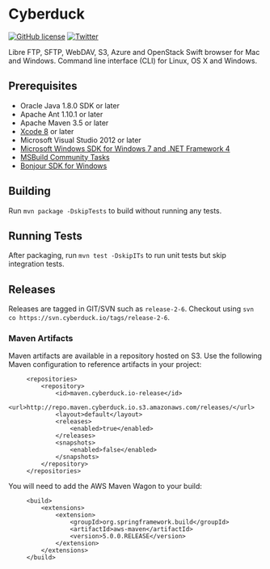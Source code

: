 # Cyberduck

[![GitHub license](https://img.shields.io/badge/license-GPL-blue.svg)](https://raw.githubusercontent.com/iterate-ch/cyberduck/master/LICENSE)
[![Twitter](https://img.shields.io/badge/twitter-@cyberduckapp-blue.svg?style=flat)](http://twitter.com/cyberduckapp)

Libre FTP, SFTP, WebDAV, S3, Azure and OpenStack Swift browser for Mac and Windows. Command line interface (CLI) for Linux, OS X and Windows.

## Prerequisites

- Oracle Java 1.8.0 SDK or later
- Apache Ant 1.10.1 or later
- Apache Maven 3.5 or later
- [Xcode 8](https://developer.apple.com/xcode/download/) or later
- Microsoft Visual Studio 2012 or later
- [Microsoft Windows SDK for Windows 7 and .NET Framework 4](http://www.microsoft.com/downloads/details.aspx?FamilyID=6b6c21d2-2006-4afa-9702-529fa782d63b&displaylang=en)
- [MSBuild Community Tasks](https://github.com/loresoft/msbuildtasks)
- [Bonjour SDK for Windows](https://developer.apple.com/downloads/index.action?q=Bonjour%20SDK%20for%20Windows)

## Building

Run `mvn package -DskipTests` to build without running any tests.

## Running Tests

After packaging, run `mvn test -DskipITs` to run unit tests but skip integration tests.

## Releases

Releases are tagged in GIT/SVN such as `release-2-6`. Checkout using `svn co https://svn.cyberduck.io/tags/release-2-6`.

### Maven Artifacts

Maven artifacts are available in a repository hosted on S3. Use the following Maven configuration to reference artifacts in your project:
 
         <repositories>
             <repository>
                 <id>maven.cyberduck.io-release</id>
                 <url>http://repo.maven.cyberduck.io.s3.amazonaws.com/releases/</url>
                 <layout>default</layout>
                 <releases>
                     <enabled>true</enabled>
                 </releases>
                 <snapshots>
                     <enabled>false</enabled>
                 </snapshots>
             </repository>
         </repositories>

You will need to add the AWS Maven Wagon to your build:

         <build>
             <extensions>
                 <extension>
                     <groupId>org.springframework.build</groupId>
                     <artifactId>aws-maven</artifactId>
                     <version>5.0.0.RELEASE</version>
                 </extension>
             </extensions>
         </build>
